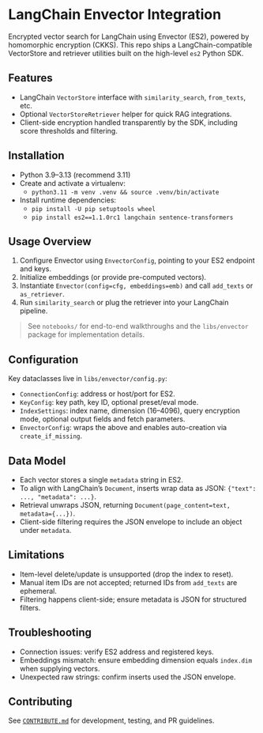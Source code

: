 # LangChain Envector Integration

Encrypted vector search for LangChain using Envector (ES2), powered by homomorphic encryption (CKKS). This repo ships a LangChain-compatible VectorStore and retriever utilities built on the high-level `es2` Python SDK.

## Features
- LangChain `VectorStore` interface with `similarity_search`, `from_texts`, etc.
- Optional `VectorStoreRetriever` helper for quick RAG integrations.
- Client-side encryption handled transparently by the SDK, including score thresholds and filtering.

## Installation
- Python 3.9–3.13 (recommend 3.11)
- Create and activate a virtualenv:
  - `python3.11 -m venv .venv && source .venv/bin/activate`
- Install runtime dependencies:
  - `pip install -U pip setuptools wheel`
  - `pip install es2==1.1.0rc1 langchain sentence-transformers`

## Usage Overview
1. Configure Envector using `EnvectorConfig`, pointing to your ES2 endpoint and keys.
2. Initialize embeddings (or provide pre-computed vectors).
3. Instantiate `Envector(config=cfg, embeddings=emb)` and call `add_texts` or `as_retriever`.
4. Run `similarity_search` or plug the retriever into your LangChain pipeline.

> See `notebooks/` for end-to-end walkthroughs and the `libs/envector` package for implementation details.

## Configuration
Key dataclasses live in `libs/envector/config.py`:
- `ConnectionConfig`: address or host/port for ES2.
- `KeyConfig`: key path, key ID, optional preset/eval mode.
- `IndexSettings`: index name, dimension (16–4096), query encryption mode, optional output fields and fetch parameters.
- `EnvectorConfig`: wraps the above and enables auto-creation via `create_if_missing`.

## Data Model
- Each vector stores a single `metadata` string in ES2.
- To align with LangChain’s `Document`, inserts wrap data as JSON: `{"text": ..., "metadata": ...}`.
- Retrieval unwraps JSON, returning `Document(page_content=text, metadata={...})`.
- Client-side filtering requires the JSON envelope to include an object under `metadata`.

## Limitations
- Item-level delete/update is unsupported (drop the index to reset).
- Manual item IDs are not accepted; returned IDs from `add_texts` are ephemeral.
- Filtering happens client-side; ensure metadata is JSON for structured filters.

## Troubleshooting
- Connection issues: verify ES2 address and registered keys.
- Embeddings mismatch: ensure embedding dimension equals `index.dim` when supplying vectors.
- Unexpected raw strings: confirm inserts used the JSON envelope.

## Contributing
See [`CONTRIBUTE.md`](CONTRIBUTE.md) for development, testing, and PR guidelines.
